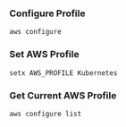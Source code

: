 ### Configure Profile

```
aws configure
```

### Set AWS Profile

```
setx AWS_PROFILE Kubernetes
```

### Get Current AWS Profile

```
aws configure list
```